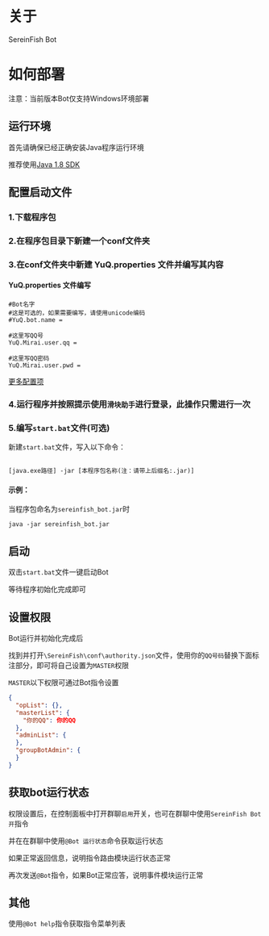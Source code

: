 # 关于

SereinFish Bot

# 如何部署

注意：当前版本Bot仅支持Windows环境部署

## 运行环境
首先请确保已经正确安装Java程序运行环境

推荐使用[Java 1.8 SDK](https://www.oracle.com/java/technologies/javase/javase-jdk8-downloads.html)

## 配置启动文件
### 1.下载程序包
### 2.在程序包目录下新建一个conf文件夹
### 3.在conf文件夹中新建 YuQ.properties 文件并编写其内容
#### YuQ.properties 文件编写

```properties
#Bot名字 
#这是可选的，如果需要编写，请使用unicode编码
#YuQ.bot.name =

#这里写QQ号
YuQ.Mirai.user.qq =

#这里写QQ密码
YuQ.Mirai.user.pwd =

```

[更多配置项](https://yuqworks.github.io/YuQ-Doc/guide/basic-configuration.html)
### 4.运行程序并按照提示使用`滑块助手`进行登录，此操作只需进行一次

### 5.编写`start.bat`文件(可选)
新建`start.bat`文件，写入以下命令：

```text

[java.exe路径] -jar [本程序包名称(注：请带上后缀名:.jar)]

```

#### 示例：

当程序包命名为`sereinfish_bot.jar`时

```text
java -jar sereinfish_bot.jar
```

## 启动
双击`start.bat`文件一键启动Bot

等待程序初始化完成即可

## 设置权限

Bot运行并初始化完成后

找到并打开`\SereinFish\conf\authority.json`文件，使用你的`QQ号码`替换下面标注部分，即可将自己设置为`MASTER`权限

`MASTER`以下权限可通过Bot指令设置

```json
{
  "opList": {},
  "masterList": {
    "你的QQ": 你的QQ
  },
  "adminList": {
  },
  "groupBotAdmin": {
  }
}
```

## 获取bot运行状态

权限设置后，在控制面板中打开群聊`启用`开关，也可在群聊中使用`SereinFish Bot 开`指令

并在在群聊中使用`@Bot 运行状态`命令获取运行状态

如果正常返回信息，说明指令路由模块运行状态正常

再次发送`@Bot`指令，如果Bot正常应答，说明事件模块运行正常

## 其他

使用`@Bot help`指令获取指令菜单列表



